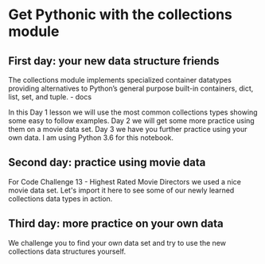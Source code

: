 # Get Pythonic with the collections module

## First day: your new data structure friends

The collections module implements specialized container datatypes providing alternatives to Python’s general purpose built-in containers, dict, list, set, and tuple. - docs

In this Day 1 lesson we will use the most common collections types showing some easy to follow examples. Day 2 we will get some more practice using them on a movie data set. Day 3 we have you further practice using your own data. I am using Python 3.6 for this notebook.

## Second day: practice using movie data

For Code Challenge 13 - Highest Rated Movie Directors we used a nice movie data set. Let's import it here to see some of our newly learned collections data types in action.

## Third day: more practice on your own data

We challenge you to find your own data set and try to use the new collections data structures yourself.
